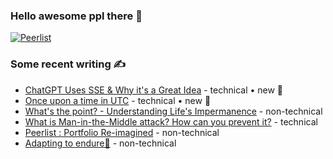 ### Hello awesome ppl there 👋

<!--[![Peerlist](https://github-readme-badge.peerlist.io/api/prathamesh)](https://peerlist.io/prathamesh)-->
[![Peerlist](https://github.com/user-attachments/assets/ffff9e2c-23e3-477c-b69d-8848f1eca6b0)](https://peerlist.io/prathamesh)


### Some recent writing  ✍️
<!-- BLOG-POST-LIST:START -->
- [ChatGPT Uses SSE & Why it's a Great Idea](https://peerlist.io/prathamesh/articles/chatgpt-uses-sse-and-why-its-a-great-idea) - technical • new 🌱
- [Once upon a time in UTC](https://peerlist.io/prathamesh/articles/once-upon-a-time-in-utc) - technical • new 🌱
- [What's the point? - Understanding Life's Impermanence](https://prathameshdukare.substack.com/p/whats-the-point) - non-technical
- [What is Man-in-the-Middle attack? How can you prevent it?](https://codedamn.com/news/cyber-security/man-in-the-middle-attack) - technical
- [Peerlist : Portfolio Re-imagined](https://medium.com/@prathameshdukare/portfolio-re-imagined-7d4e2ddc05b) - non-technical 
- [Adapting to endure🦄](https://medium.com/@prathameshdukare/adapting-to-endure-99421f493253) - non-technical
<!-- BLOG-POST-LIST:END -->

<!---
### Currently listening / recent 🎧
[![spotify-github-profile](https://spotify-github-profile.vercel.app/api/view?uid=fkz7ibkk37babwusaakdl2qmj&cover_image=true&theme=natemoo-re&show_offline=false&background_color=121212&interchange=true&bar_color=53b14f&bar_color_cover=false)](https://spotify-github-profile.vercel.app/api/view?uid=fkz7ibkk37babwusaakdl2qmj&redirect=true)
--->

<!---
Prathamesh-Dukare/Prathamesh-Dukare is a ✨ special ✨ repository because its `README.md` (this file) appears on your GitHub profile.
You can click the Preview link to take a look at your changes
--->

